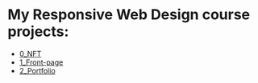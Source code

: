 # My Responsive Web Design course projects:
- [0_NFT](https://jakgin-rwd0.netlify.app/)
- [1_Front-page](https://jakgin-rwd1.netlify.app/)
- [2_Portfolio](https://jakgin-rwd2.netlify.app/)
